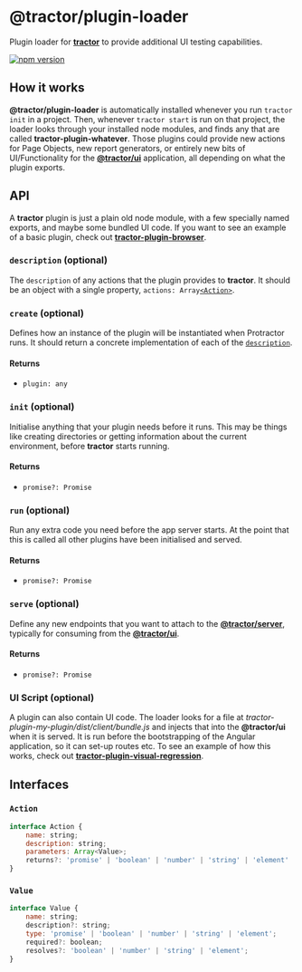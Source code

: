 # @tractor/plugin-loader

Plugin loader for [**tractor**](https://github.com/TradeMe/tractor) to provide additional UI testing capabilities.

[![npm version](https://img.shields.io/npm/v/@tractor/plugin-loader.svg)](https://www.npmjs.com/package/@tractor/plugin-loader)

## How it works

**@tractor/plugin-loader** is automatically installed whenever you run `tractor init` in a project. Then, whenever `tractor start` is run on that project, the loader looks through your installed node modules, and finds any that are called **tractor-plugin-whatever**. Those plugins could provide new actions for Page Objects, new report generators, or entirely new bits of UI/Functionality for the [**@tractor/ui**](https://github.com/TradeMe/tractor/tree/master/packages/ui) application, all depending on what the plugin exports.

## API

A **tractor** plugin is just a plain old node module, with a few specially named exports, and maybe some bundled UI code. If you want to see an example of a basic plugin, check out [**tractor-plugin-browser**](https://github.com/phenomnomnominal/tractor-plugin-browser).

### `description` (optional)

The `description` of any actions that the plugin provides to **tractor**. It should be an object with a single property, `actions: Array`[`<Action>`](https://github.com/TradeMe/tractor/tree/master/packages/tractor-plugin-loader#action).

### `create` (optional)

Defines how an instance of the plugin will be instantiated when Protractor runs. It should return a concrete implementation of each of the [`description`](https://github.com/TradeMe/tractor/tree/master/packages/tractor-plugin-loader#description-optional).

#### Returns

* `plugin: any`

### `init` (optional)

Initialise anything that your plugin needs before it runs. This may be things like creating directories or getting information about the current environment, before **tractor** starts running.

#### Returns

* `promise?: Promise`

### `run` (optional)

Run any extra code you need before the app server starts. At the point that this is called all other plugins have been initialised and served.

#### Returns

* `promise?: Promise`

### `serve` (optional)

Define any new endpoints that you want to attach to the [**@tractor/server**](https://github.com/TradeMe/tractor/tree/master/packages/tractor-server), typically for consuming from the [**@tractor/ui**](https://github.com/TradeMe/tractor/tree/master/packages/ui).

#### Returns

* `promise?: Promise`

### UI Script (optional)

A plugin can also contain UI code. The loader looks for a file at *tractor-plugin-my-plugin/dist/client/bundle.js* and injects that into the **@tractor/ui** when it is served. It is run before the bootstrapping of the Angular application, so it can set-up routes etc. To see an example of how this works, check out [**tractor-plugin-visual-regression**](https://github.com/phenomnomnominal/tractor-plugin-visual-regression).

## Interfaces

### `Action`

```javascript
interface Action {
    name: string;
    description: string;
    parameters: Array<Value>;
    returns?: 'promise' | 'boolean' | 'number' | 'string' | 'element' | Value;
}
```

### `Value`

```javascript
interface Value {
    name: string;
    description?: string;
    type: 'promise' | 'boolean' | 'number' | 'string' | 'element';
    required?: boolean;
    resolves?: 'boolean' | 'number' | 'string' | 'element';
}
```
